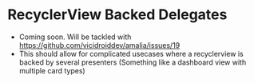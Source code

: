 # RecyclerView Backed Delegates

- Coming soon. Will be tackled with https://github.com/vicidroiddev/amalia/issues/19
- This should allow for complicated usecases where a recyclerview is backed by several presenters
(Something like a dashboard view with multiple card types)